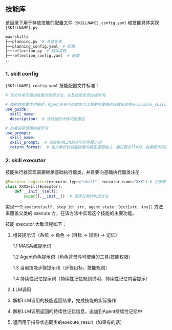 ## 技能库

该目录下用于存放技能的配置文件 `{SKILLNAME}_config.yaml` 和技能具体实现 `{SKILLNAME}.py`

```python
mas/skills
├──planning.py  # 具体实现
├──planning_config.yaml  # 配置
├──reflection.py  # 具体实现
├──reflection_config.yaml  # 配置
...
```

### 1. skill config

`{SKILLNAME}_config.yaml` 技能配置文件标准：

```yaml
# 该文件用于描述技能的使用方法，以及技能包含的提示词。

# 技能的简要作用描述，Agent所有可选技能与工具的简要描述会被组装在available_skills_and_tools中
use_guide:
  skill_name: 
  description:  # 该技能的大致功能描述

# 技能实际调用的提示词
use_prompt:
  skill_name: 
  skill_prompt:  # 该技能对LLM的实际引导提示词
  return_format:  # 定义解析该技能结果的特定返回格式，建议要求llm将一些需要代码读取的特定返回结果夹在<SKILLNAME></SKILLNAME>之间
```



### 2. skill executor

技能执行器实现需要继承基础执行器类，并且要向基础执行器类注册

```python
@Executor.register(executor_type="skill", executor_name="XXX") # 注册规划技能到类型 "skill", 名称 "XXX"
class XXXSkill(Executor):
    def __init__(self):
        super().__init__()  # 调用父类的构造方法
```

实现一个 `execute(self, step_id: str, agent_state: Dict[str, Any])` 方法来覆盖父类的 execute 方，在该方法中实现这个技能的主要功能。

技能 executor 大致流程如下：

1. 组装提示词（系统 → 角色 → (目标 → 规则) → 记忆）

   1.1 MAS系统提示词

   1.2 Agent角色提示词（角色背景与可使用的工具/技能权限）

   1.3 当前技能步骤提示词（步骤目标，技能规则）

   1.4 持续性记忆提示词（持续性记忆规则说明，持续性记忆内容提示）

2. LLM调用

3. 解析LLM调用的技能返回结果，完成技能的实际操作

4. 解析LLM调用返回的持续性记忆信息，追加到Agent持续性记忆中

5. 返回用于指导状态同步的execute_result（如果有的话）
